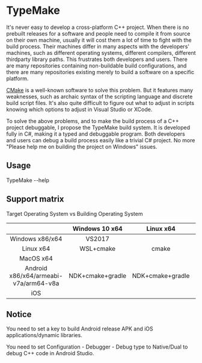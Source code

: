 # TypeMake

It's never easy to develop a cross-platform C++ project. When there is no prebuilt releases for a software and people need to compile it from source on their own machine, usually it will cost them a lot of time to fight with the build process. Their machines differ in many aspects with the developers' machines, such as different operating systems, different compilers, different thirdparty library paths. This frustrates both developers and users. There are many repositories containing non-buildable build configurations, and there are many repositories existing merely to build a software on a specific platform.

[CMake](https://cmake.org/) is a well-known software to solve this problem. But it features many weaknesses, such as archaic syntax of the scripting language and discrete build script files. It's also quite difficult to figure out what to adjust in scripts knowing which options to adjust in Visual Studio or XCode.

To solve the above problems, and to make the build process of a C++ project debuggable, I propose the TypeMake build system. It is developed fully in C#, making it a typed and debuggable program. Both developers and users can debug a build process easily like a trivial C# project. No more "Please help me on building the project on Windows" issues.

## Usage

TypeMake --help

## Support matrix

Target Operating System vs Building Operating System

|                                         |   Windows 10 x64   |      Linux x64     |      MacOS x64     |
| :-------------------------------------: | :----------------: | :----------------: | :----------------: |
|             Windows x86/x64             |       VS2017       |                    |                    |
|                Linux x64                |      WSL+cmake     |        cmake       |                    |
|                MacOS x64                |                    |                    |        XCode       |
|  Android x86/x64/armeabi-v7a/arm64-v8a  |  NDK+cmake+gradle  |  NDK+cmake+gradle  |  NDK+cmake+gradle  |
|                   iOS                   |                    |                    |        XCode       |

## Notice

You need to set a key to build Android release APK and iOS applications/dynamic libraries.

You need to set Configuration - Debugger - Debug type to Native/Dual to debug C++ code in Android Studio.
